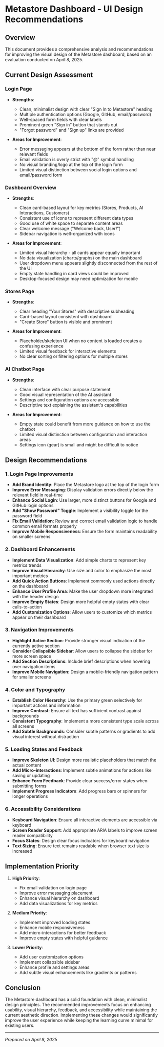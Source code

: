 # Metastore Dashboard - UI Design Recommendations

## Overview
This document provides a comprehensive analysis and recommendations for improving the visual design of the Metastore dashboard, based on an evaluation conducted on April 8, 2025.

## Current Design Assessment

### Login Page
- **Strengths**:
  - Clean, minimalist design with clear "Sign In to Metastore" heading
  - Multiple authentication options (Google, GitHub, email/password)
  - Well-spaced form fields with clear labels
  - Prominent green "Sign in" button that stands out
  - "Forgot password" and "Sign up" links are provided

- **Areas for Improvement**:
  - Error messaging appears at the bottom of the form rather than near relevant fields
  - Email validation is overly strict with "@" symbol handling
  - No visual branding/logo at the top of the login form
  - Limited visual distinction between social login options and email/password form

### Dashboard Overview
- **Strengths**:
  - Clean card-based layout for key metrics (Stores, Products, AI Interactions, Customers)
  - Consistent use of icons to represent different data types
  - Good use of white space to separate content areas
  - Clear welcome message ("Welcome back, User!")
  - Sidebar navigation is well-organized with icons

- **Areas for Improvement**:
  - Limited visual hierarchy - all cards appear equally important
  - No data visualization (charts/graphs) on the main dashboard
  - User dropdown menu appears slightly disconnected from the rest of the UI
  - Empty state handling in card views could be improved
  - Desktop-focused design may need optimization for mobile

### Stores Page
- **Strengths**:
  - Clear heading "Your Stores" with descriptive subheading
  - Card-based layout consistent with dashboard
  - "Create Store" button is visible and prominent

- **Areas for Improvement**:
  - Placeholder/skeleton UI when no content is loaded creates a confusing experience
  - Limited visual feedback for interactive elements
  - No clear sorting or filtering options for multiple stores

### AI Chatbot Page
- **Strengths**:
  - Clean interface with clear purpose statement
  - Good visual representation of the AI assistant
  - Settings and configuration options are accessible
  - Descriptive text explaining the assistant's capabilities

- **Areas for Improvement**:
  - Empty state could benefit from more guidance on how to use the chatbot
  - Limited visual distinction between configuration and interaction areas
  - Settings icon (gear) is small and might be difficult to notice

## Design Recommendations

### 1. Login Page Improvements
- **Add Brand Identity**: Place the Metastore logo at the top of the login form
- **Improve Error Messaging**: Display validation errors directly below the relevant field in real-time
- **Enhance Social Login**: Use larger, more distinct buttons for Google and GitHub login options
- **Add "Show Password" Toggle**: Implement a visibility toggle for the password field
- **Fix Email Validation**: Review and correct email validation logic to handle common email formats properly
- **Improve Mobile Responsiveness**: Ensure the form maintains readability on smaller screens

### 2. Dashboard Enhancements
- **Implement Data Visualization**: Add simple charts to represent key metrics trends
- **Improve Visual Hierarchy**: Use size and color to emphasize the most important metrics
- **Add Quick Action Buttons**: Implement commonly used actions directly on the dashboard
- **Enhance User Profile Area**: Make the user dropdown more integrated with the header design
- **Improve Empty States**: Design more helpful empty states with clear calls-to-action
- **Add Customization Options**: Allow users to customize which metrics appear on their dashboard

### 3. Navigation Improvements
- **Highlight Active Section**: Provide stronger visual indication of the currently active section
- **Consider Collapsible Sidebar**: Allow users to collapse the sidebar for more screen space
- **Add Section Descriptions**: Include brief descriptions when hovering over navigation items
- **Improve Mobile Navigation**: Design a mobile-friendly navigation pattern for smaller screens

### 4. Color and Typography
- **Establish Color Hierarchy**: Use the primary green selectively for important actions and information
- **Improve Contrast**: Ensure all text has sufficient contrast against backgrounds
- **Consistent Typography**: Implement a more consistent type scale across all screens
- **Add Subtle Backgrounds**: Consider subtle patterns or gradients to add visual interest without distraction

### 5. Loading States and Feedback
- **Improve Skeleton UI**: Design more realistic placeholders that match the actual content
- **Add Micro-interactions**: Implement subtle animations for actions like saving or updating
- **Enhance Form Feedback**: Provide clear success/error states when submitting forms
- **Implement Progress Indicators**: Add progress bars or spinners for longer operations

### 6. Accessibility Considerations
- **Keyboard Navigation**: Ensure all interactive elements are accessible via keyboard
- **Screen Reader Support**: Add appropriate ARIA labels to improve screen reader compatibility
- **Focus States**: Design clear focus indicators for keyboard navigation
- **Text Sizing**: Ensure text remains readable when browser text size is increased

## Implementation Priority

1. **High Priority**:
   - Fix email validation on login page
   - Improve error messaging placement
   - Enhance visual hierarchy on dashboard
   - Add data visualizations for key metrics

2. **Medium Priority**:
   - Implement improved loading states
   - Enhance mobile responsiveness
   - Add micro-interactions for better feedback
   - Improve empty states with helpful guidance

3. **Lower Priority**:
   - Add user customization options
   - Implement collapsible sidebar
   - Enhance profile and settings areas
   - Add subtle visual enhancements like gradients or patterns

## Conclusion

The Metastore dashboard has a solid foundation with clean, minimalist design principles. The recommended improvements focus on enhancing usability, visual hierarchy, feedback, and accessibility while maintaining the current aesthetic direction. Implementing these changes would significantly improve the user experience while keeping the learning curve minimal for existing users.

---

*Prepared on April 8, 2025*